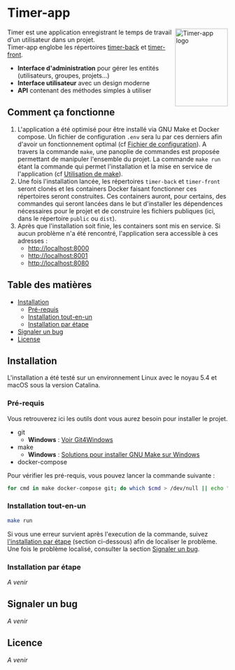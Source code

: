 

# Timer-app  

<img src="http://lorempixel.com/615/913/" align="right"
     alt="Timer-app logo" width="120" height="178">  

Timer est une application enregistrant le temps de travail d'un utilisateur dans un projet.   
Timer-app englobe les répertoires [timer-back]() et [timer-front]().  
  
* **Interface d'administration** pour gérer les entités (utilisateurs, groupes, projets...)  
* **Interface utilisateur** avec un design moderne  
* **API** contenant des méthodes simples à utiliser  
  
  
## Comment ça fonctionne  
  
1. L'application a été optimisé pour être installé via GNU Make et Docker compose. Un fichier de configuration `.env` sera lu par ces derniers afin d'avoir un fonctionnement optimal (cf [Fichier de configuration]()). A travers la commande `make`, une panoplie de commandes est proposée permettant de manipuler l'ensemble du projet. La commande `make run` étant la commande qui permet l'installation et la mise en service de l'application (cf [Utilisation de make]()).
2. Une fois l'installation lancée, les répertoires `timer-back` et `timer-front` seront clonés et les containers  Docker faisant fonctionner ces répertoires seront construites. Ces containers auront, pour certains, des commandes qui seront lancées dans le but d'installer les dépendences nécessaires pour le projet et de construire les fichiers publiques (ici, dans le répertoire `public` ou `dist`).
3. Après que l'installation soit finie, les containers sont mis en service. Si aucun problème n'a été rencontré, l'application sera accessible à ces adresses :
	- [http://localhost:8000](http://localhost:8000)
	- [http://localhost:8001](http://localhost:8001)
	- [http://localhost:8080](http://localhost:8080)

## Table des matières
 
- [Installation](#installation)
    - [Pré-requis](#pre-requis)
    - [Installation tout-en-un](#installation-tout-en-un)
    - [Installation par étape](#installation-par-etape)
- [Signaler un bug](#signaler-un-bug)
- [License](#license)


## Installation

L'installation a été testé sur un environnement Linux avec le noyau 5.4 et macOS sous la version Catalina. 

### Pré-requis

Vous retrouverez ici les outils dont vous aurez besoin pour installer le projet.

* git
    * __Windows__ : [Voir Git4Windows](https://gitforwindows.org/)
* make
    * __Windows__ : [Solutions pour installer GNU Make sur Windows](https://stackoverflow.com/a/32127632)
* docker-compose

Pour vérifier les pré-requis, vous pouvez lancer la commande suivante :
```bash
for cmd in make docker-compose git; do which $cmd > /dev/null || echo "Veuillez installer $cmd"; done
```

### Installation tout-en-un

```bash
make run
```

Si vous une erreur survient après l'execution de la commande, suivez [l'installation par étape](#installation-par-etape) (section ci-dessous) afin de localiser le problème. Une fois le problème localisé, consulter la section [Signaler un bug](#signaler-un-bug).


### Installation par étape

*A venir*


## Signaler un bug

*A venir*


## Licence

*A venir*
